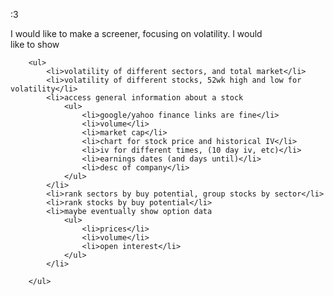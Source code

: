 :3
        <p>
            I would like to make a screener, focusing on volatility. I would<br>
            like to show 
        </p>

        <ul>
            <li>volatility of different sectors, and total market</li>
            <li>volatility of different stocks, 52wk high and low for volatility</li>
            <li>access general information about a stock
                <ul>
                    <li>google/yahoo finance links are fine</li>
                    <li>volume</li>
                    <li>market cap</li>
                    <li>chart for stock price and historical IV</li>
                    <li>iv for different times, (10 day iv, etc)</li>
                    <li>earnings dates (and days until)</li>
                    <li>desc of company</li>
                </ul>
            </li>
            <li>rank sectors by buy potential, group stocks by sector</li>
            <li>rank stocks by buy potential</li>
            <li>maybe eventually show option data
                <ul>
                    <li>prices</li>
                    <li>volume</li>
                    <li>open interest</li>
                </ul>
            </li>
            
        </ul>
